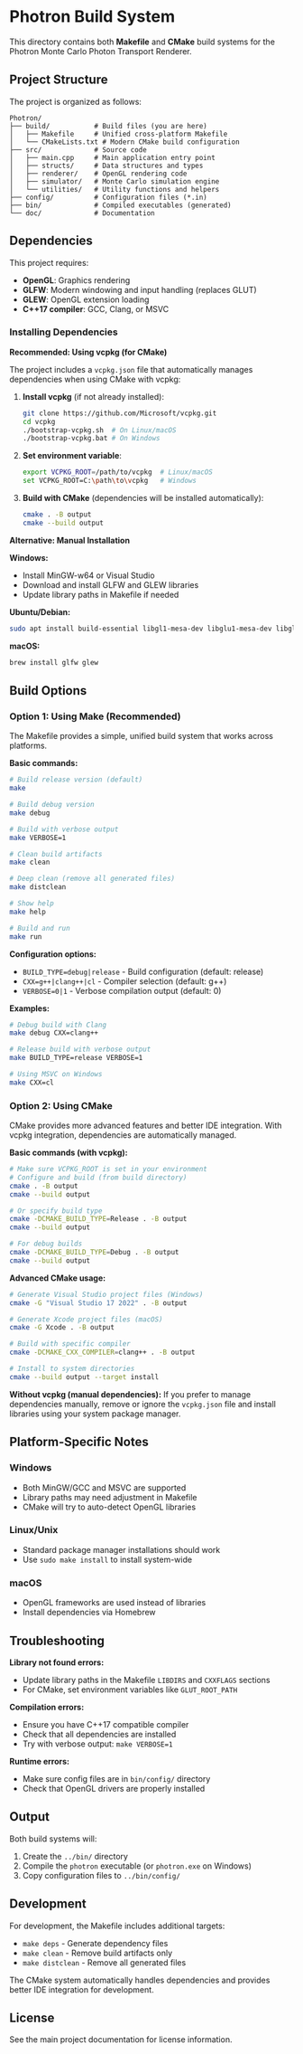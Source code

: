 # Photron Build System

This directory contains both **Makefile** and **CMake** build systems for the Photron Monte Carlo Photon Transport Renderer.

## Project Structure

The project is organized as follows:
```
Photron/
├── build/           # Build files (you are here)
│   ├── Makefile     # Unified cross-platform Makefile
│   └── CMakeLists.txt # Modern CMake build configuration
├── src/             # Source code
│   ├── main.cpp     # Main application entry point
│   ├── structs/     # Data structures and types
│   ├── renderer/    # OpenGL rendering code
│   ├── simulator/   # Monte Carlo simulation engine
│   └── utilities/   # Utility functions and helpers
├── config/          # Configuration files (*.in)
├── bin/             # Compiled executables (generated)
└── doc/             # Documentation
```

## Dependencies

This project requires:
- **OpenGL**: Graphics rendering  
- **GLFW**: Modern windowing and input handling (replaces GLUT)
- **GLEW**: OpenGL extension loading
- **C++17 compiler**: GCC, Clang, or MSVC

### Installing Dependencies

**Recommended: Using vcpkg (for CMake)**

The project includes a `vcpkg.json` file that automatically manages dependencies when using CMake with vcpkg:

1. **Install vcpkg** (if not already installed):
   ```bash
   git clone https://github.com/Microsoft/vcpkg.git
   cd vcpkg
   ./bootstrap-vcpkg.sh  # On Linux/macOS
   ./bootstrap-vcpkg.bat # On Windows
   ```

2. **Set environment variable**:
   ```bash
   export VCPKG_ROOT=/path/to/vcpkg  # Linux/macOS
   set VCPKG_ROOT=C:\path\to\vcpkg   # Windows
   ```

3. **Build with CMake** (dependencies will be installed automatically):
   ```bash
   cmake . -B output
   cmake --build output
   ```

**Alternative: Manual Installation**

**Windows:**
- Install MinGW-w64 or Visual Studio
- Download and install GLFW and GLEW libraries
- Update library paths in Makefile if needed

**Ubuntu/Debian:**
```bash
sudo apt install build-essential libgl1-mesa-dev libglu1-mesa-dev libglfw3-dev libglew-dev
```

**macOS:**
```bash
brew install glfw glew
```

## Build Options

### Option 1: Using Make (Recommended)

The Makefile provides a simple, unified build system that works across platforms.

**Basic commands:**
```bash
# Build release version (default)
make

# Build debug version
make debug

# Build with verbose output
make VERBOSE=1

# Clean build artifacts
make clean

# Deep clean (remove all generated files)
make distclean

# Show help
make help

# Build and run
make run
```

**Configuration options:**
- `BUILD_TYPE=debug|release` - Build configuration (default: release)
- `CXX=g++|clang++|cl` - Compiler selection (default: g++)
- `VERBOSE=0|1` - Verbose compilation output (default: 0)

**Examples:**
```bash
# Debug build with Clang
make debug CXX=clang++

# Release build with verbose output
make BUILD_TYPE=release VERBOSE=1

# Using MSVC on Windows
make CXX=cl
```

### Option 2: Using CMake

CMake provides more advanced features and better IDE integration. With vcpkg integration, dependencies are automatically managed.

**Basic commands (with vcpkg):**
```bash
# Make sure VCPKG_ROOT is set in your environment
# Configure and build (from build directory)
cmake . -B output
cmake --build output

# Or specify build type
cmake -DCMAKE_BUILD_TYPE=Release . -B output
cmake --build output

# For debug builds
cmake -DCMAKE_BUILD_TYPE=Debug . -B output
cmake --build output
```

**Advanced CMake usage:**
```bash
# Generate Visual Studio project files (Windows)
cmake -G "Visual Studio 17 2022" . -B output

# Generate Xcode project files (macOS)  
cmake -G Xcode . -B output

# Build with specific compiler
cmake -DCMAKE_CXX_COMPILER=clang++ . -B output

# Install to system directories
cmake --build output --target install
```

**Without vcpkg (manual dependencies):**
If you prefer to manage dependencies manually, remove or ignore the `vcpkg.json` file and install libraries using your system package manager.

## Platform-Specific Notes

### Windows
- Both MinGW/GCC and MSVC are supported
- Library paths may need adjustment in Makefile
- CMake will try to auto-detect OpenGL libraries

### Linux/Unix
- Standard package manager installations should work
- Use `sudo make install` to install system-wide

### macOS
- OpenGL frameworks are used instead of libraries
- Install dependencies via Homebrew

## Troubleshooting

**Library not found errors:**
- Update library paths in the Makefile `LIBDIRS` and `CXXFLAGS` sections
- For CMake, set environment variables like `GLUT_ROOT_PATH`

**Compilation errors:**
- Ensure you have C++17 compatible compiler
- Check that all dependencies are installed
- Try with verbose output: `make VERBOSE=1`

**Runtime errors:**
- Make sure config files are in `bin/config/` directory
- Check that OpenGL drivers are properly installed

## Output

Both build systems will:
1. Create the `../bin/` directory
2. Compile the `photron` executable (or `photron.exe` on Windows)
3. Copy configuration files to `../bin/config/`

## Development

For development, the Makefile includes additional targets:
- `make deps` - Generate dependency files
- `make clean` - Remove build artifacts only
- `make distclean` - Remove all generated files

The CMake system automatically handles dependencies and provides better IDE integration for development.

## License

See the main project documentation for license information.
